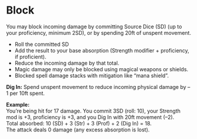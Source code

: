 # Block

You may block incoming damage by committing Source Dice (SD) (up to your proficiency, minimum 2SD), or by spending 20ft of unspent movement.

- Roll the committed SD
- Add the result to your base absorption (Strength modifier + proficiency, if proficient).
- Reduce the incoming damage by that total.
- Magic damage may only be blocked using magical weapons or shields.
- Blocked spell damage stacks with mitigation like “mana shield”.

**Dig In:** Spend unspent movement to reduce incoming physical damage by –1 per 10ft spent.

**Example:**  
You’re being hit for 17 damage. You commit 3SD (roll: 10), your Strength mod is +3, proficiency is +3, and you Dig In with 20ft movement (–2).  
Total absorbed: 10 (SD) + 3 (Str) + 3 (Prof) + 2 (Dig In) = 18.  
The attack deals 0 damage (any excess absorption is lost).
